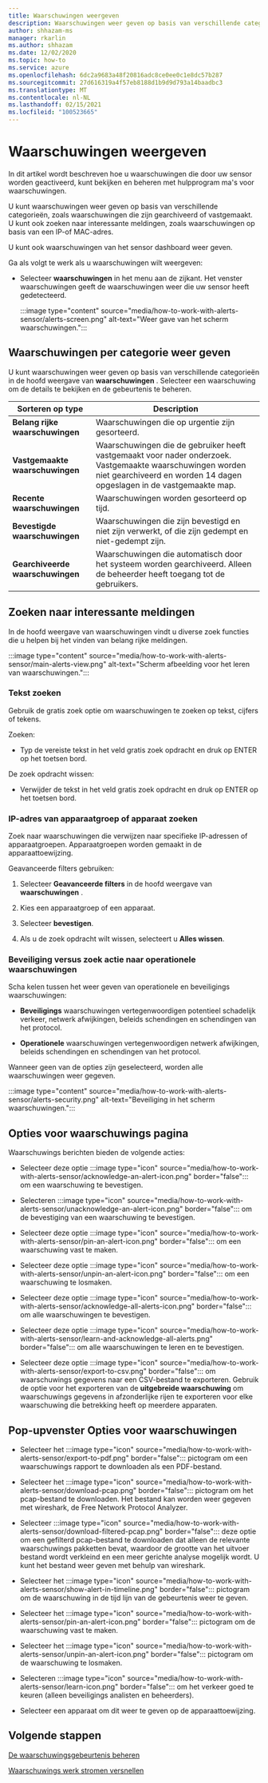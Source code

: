 ```yaml
---
title: Waarschuwingen weergeven
description: Waarschuwingen weer geven op basis van verschillende categorieën en zoek functies gebruiken om u te helpen bij het vinden van belang rijke meldingen.
author: shhazam-ms
manager: rkarlin
ms.author: shhazam
ms.date: 12/02/2020
ms.topic: how-to
ms.service: azure
ms.openlocfilehash: 6dc2a9683a48f20816adc8ce0ee0c1e8dc57b287
ms.sourcegitcommit: 27d616319a4f57eb8188d1b9d9d793a14baadbc3
ms.translationtype: MT
ms.contentlocale: nl-NL
ms.lasthandoff: 02/15/2021
ms.locfileid: "100523665"
---
```

# <a name="view-alerts"></a>Waarschuwingen weergeven

In dit artikel wordt beschreven hoe u waarschuwingen die door uw sensor worden geactiveerd, kunt bekijken en beheren met hulpprogram ma's voor waarschuwingen.

U kunt waarschuwingen weer geven op basis van verschillende categorieën, zoals waarschuwingen die zijn gearchiveerd of vastgemaakt. U kunt ook zoeken naar interessante meldingen, zoals waarschuwingen op basis van een IP-of MAC-adres.  

U kunt ook waarschuwingen van het sensor dashboard weer geven.

Ga als volgt te werk als u waarschuwingen wilt weergeven:

- Selecteer **waarschuwingen** in het menu aan de zijkant. Het venster waarschuwingen geeft de waarschuwingen weer die uw sensor heeft gedetecteerd.

  :::image type="content" source="media/how-to-work-with-alerts-sensor/alerts-screen.png" alt-text="Weer gave van het scherm waarschuwingen.":::

## <a name="view-alerts-by-category"></a>Waarschuwingen per categorie weer geven

U kunt waarschuwingen weer geven op basis van verschillende categorieën in de hoofd weergave van **waarschuwingen** . Selecteer een waarschuwing om de details te bekijken en de gebeurtenis te beheren.

| Sorteren op type | Description |
|--|--|
| **Belang rijke waarschuwingen** | Waarschuwingen die op urgentie zijn gesorteerd. |
| **Vastgemaakte waarschuwingen** | Waarschuwingen die de gebruiker heeft vastgemaakt voor nader onderzoek. Vastgemaakte waarschuwingen worden niet gearchiveerd en worden 14 dagen opgeslagen in de vastgemaakte map. |
| **Recente waarschuwingen** | Waarschuwingen worden gesorteerd op tijd. |
| **Bevestigde waarschuwingen** | Waarschuwingen die zijn bevestigd en niet zijn verwerkt, of die zijn gedempt en niet-gedempt zijn. |
| **Gearchiveerde waarschuwingen** | Waarschuwingen die automatisch door het systeem worden gearchiveerd. Alleen de beheerder heeft toegang tot de gebruikers. |

## <a name="search-for-alerts-of-interest"></a>Zoeken naar interessante meldingen

In de hoofd weergave van waarschuwingen vindt u diverse zoek functies die u helpen bij het vinden van belang rijke meldingen.

:::image type="content" source="media/how-to-work-with-alerts-sensor/main-alerts-view.png" alt-text="Scherm afbeelding voor het leren van waarschuwingen.":::

### <a name="text-search"></a>Tekst zoeken

Gebruik de gratis zoek optie om waarschuwingen te zoeken op tekst, cijfers of tekens.

Zoeken:

- Typ de vereiste tekst in het veld gratis zoek opdracht en druk op ENTER op het toetsen bord.

De zoek opdracht wissen:

- Verwijder de tekst in het veld gratis zoek opdracht en druk op ENTER op het toetsen bord.

### <a name="device-group-or-device-ip-address-search"></a>IP-adres van apparaatgroep of apparaat zoeken

Zoek naar waarschuwingen die verwijzen naar specifieke IP-adressen of apparaatgroepen. Apparaatgroepen worden gemaakt in de apparaattoewijzing.

Geavanceerde filters gebruiken:

1. Selecteer **Geavanceerde filters** in de hoofd weergave van **waarschuwingen** .

2. Kies een apparaatgroep of een apparaat.

3. Selecteer **bevestigen**.

4. Als u de zoek opdracht wilt wissen, selecteert u **Alles wissen**.

### <a name="security-versus-operational-alert-search"></a>Beveiliging versus zoek actie naar operationele waarschuwingen

Scha kelen tussen het weer geven van operationele en beveiligings waarschuwingen:

- **Beveiligings** waarschuwingen vertegenwoordigen potentieel schadelijk verkeer, netwerk afwijkingen, beleids schendingen en schendingen van het protocol.

- **Operationele** waarschuwingen vertegenwoordigen netwerk afwijkingen, beleids schendingen en schendingen van het protocol.

Wanneer geen van de opties zijn geselecteerd, worden alle waarschuwingen weer gegeven.

:::image type="content" source="media/how-to-work-with-alerts-sensor/alerts-security.png" alt-text="Beveiliging in het scherm waarschuwingen.":::

## <a name="alert-page-options"></a>Opties voor waarschuwings pagina

Waarschuwings berichten bieden de volgende acties:

- Selecteer deze optie :::image type="icon" source="media/how-to-work-with-alerts-sensor/acknowledge-an-alert-icon.png" border="false"::: om een waarschuwing te bevestigen.

- Selecteren :::image type="icon" source="media/how-to-work-with-alerts-sensor/unacknowledge-an-alert-icon.png" border="false"::: om de bevestiging van een waarschuwing te bevestigen.

- Selecteer deze optie :::image type="icon" source="media/how-to-work-with-alerts-sensor/pin-an-alert-icon.png" border="false"::: om een waarschuwing vast te maken.

- Selecteer deze optie :::image type="icon" source="media/how-to-work-with-alerts-sensor/unpin-an-alert-icon.png" border="false"::: om een waarschuwing te losmaken.

- Selecteer deze optie :::image type="icon" source="media/how-to-work-with-alerts-sensor/acknowledge-all-alerts-icon.png" border="false"::: om alle waarschuwingen te bevestigen.

- Selecteer deze optie :::image type="icon" source="media/how-to-work-with-alerts-sensor/learn-and-acknowledge-all-alerts.png" border="false"::: om alle waarschuwingen te leren en te bevestigen.

- Selecteer deze optie :::image type="icon" source="media/how-to-work-with-alerts-sensor/export-to-csv.png" border="false"::: om waarschuwings gegevens naar een CSV-bestand te exporteren. Gebruik de optie voor het exporteren van de **uitgebreide waarschuwing** om waarschuwings gegevens in afzonderlijke rijen te exporteren voor elke waarschuwing die betrekking heeft op meerdere apparaten.

## <a name="alert-pop-up-window-options"></a>Pop-upvenster Opties voor waarschuwingen

- Selecteer het :::image type="icon" source="media/how-to-work-with-alerts-sensor/export-to-pdf.png" border="false"::: pictogram om een waarschuwings rapport te downloaden als een PDF-bestand.

- Selecteer het :::image type="icon" source="media/how-to-work-with-alerts-sensor/download-pcap.png" border="false"::: pictogram om het pcap-bestand te downloaden. Het bestand kan worden weer gegeven met wireshark, de Free Network Protocol Analyzer.

- Selecteer :::image type="icon" source="media/how-to-work-with-alerts-sensor/download-filtered-pcap.png" border="false"::: deze optie om een gefilterd pcap-bestand te downloaden dat alleen de relevante waarschuwings pakketten bevat, waardoor de grootte van het uitvoer bestand wordt verkleind en een meer gerichte analyse mogelijk wordt. U kunt het bestand weer geven met behulp van wireshark.

- Selecteer het :::image type="icon" source="media/how-to-work-with-alerts-sensor/show-alert-in-timeline.png" border="false"::: pictogram om de waarschuwing in de tijd lijn van de gebeurtenis weer te geven.

- Selecteer het :::image type="icon" source="media/how-to-work-with-alerts-sensor/pin-an-alert-icon.png" border="false"::: pictogram om de waarschuwing vast te maken.

- Selecteer het :::image type="icon" source="media/how-to-work-with-alerts-sensor/unpin-an-alert-icon.png" border="false"::: pictogram om de waarschuwing te losmaken.

- Selecteren :::image type="icon" source="media/how-to-work-with-alerts-sensor/learn-icon.png" border="false"::: om het verkeer goed te keuren (alleen beveiligings analisten en beheerders).

- Selecteer een apparaat om dit weer te geven op de apparaattoewijzing.

## <a name="next-steps"></a>Volgende stappen

[De waarschuwingsgebeurtenis beheren](how-to-manage-the-alert-event.md)

[Waarschuwings werk stromen versnellen](how-to-accelerate-alert-incident-response.md)
